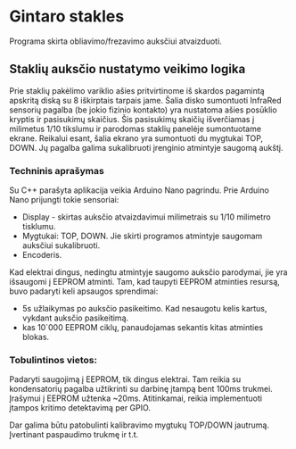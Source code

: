 # Gintaro stakles
Programa skirta obliavimo/frezavimo auksčiui atvaizduoti.

## Staklių auksčio nustatymo veikimo logika
Prie staklių pakėlimo variklio ašies pritvirtinome iš skardos pagamintą apskritą diską su 8 iškirptais tarpais jame.
Šalia disko sumontuoti InfraRed sensorių pagalba (be jokio fizinio kontakto) yra nustatoma ašies posūklio kryptis ir pasisukimų skaičius.
Šis pasisukimų skaičių išverčiamas į milimetus 1/10 tikslumu ir parodomas staklių panelėje sumontuotame ekrane.
Reikalui esant, šalia ekrano yra sumontuoti du mygtukai TOP, DOWN. Jų pagalba galima sukalibruoti įrenginio atmintyje saugomą aukštį.


### Techninis aprašymas
Su C++ parašyta aplikacija veikia Arduino Nano pagrindu.
Prie Arduino Nano prijungti tokie sensoriai:
- Display - skirtas auksčio atvaizdavimui milimetrais su 1/10 milimetro tisklumu.
- Mygtukai: TOP, DOWN. Jie skirti programos atmintyje saugomam auksčiui sukalibruoti.
- Encoderis.

Kad elektrai dingus, nedingtu atmintyje saugomo auksčio parodymai, jie yra išsaugomi į EEPROM atminti.
Tam, kad taupyti EEPROM atminties resursą, buvo padaryti keli apsaugos sprendimai:
 - 5s užlaikymas po auksčio pasikeitimo. Kad nesaugotu kelis kartus, vykdant auksčio pasikeitimą.
 - kas 10`000 EEPROM ciklų, panaudojamas sekantis kitas atminties blokas.

### Tobulintinos vietos:
Padaryti saugojimą į EEPROM, tik dingus elektrai. Tam reikia su kondensatorių pagalba užtikrinti  su darbinę įtampą bent 100ms trukmei.
Įrašymui į EEPROM užtenka ~20ms. Atitinkamai, reikia implementuoti įtampos kritimo detektavimą per GPIO.

Dar galima būtu patobulinti kalibravimo mygtukų TOP/DOWN jautrumą. Įvertinant paspaudimo trukmę ir t.t.
